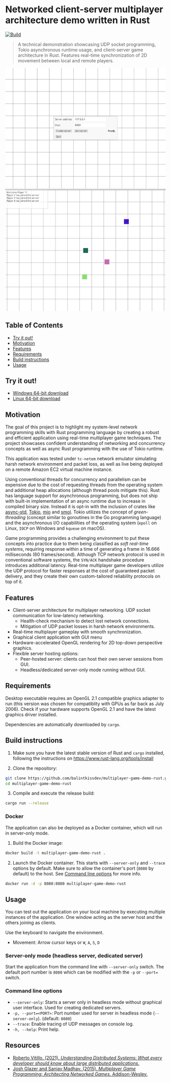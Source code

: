 # Networked client-server multiplayer architecture demo written in Rust

[![Build](https://github.com/balintkissdev/multiplayer-game-demo-rust/actions/workflows/ci.yml/badge.svg)](https://github.com/balintkissdev/multiplayer-game-demo-rust/actions/workflows/ci.yml)

> A technical demonstration showcasing UDP socket programming, Tokio
> asynchronous runtime usage, and client-server game architecture in Rust.
> Features real-time synchronization of 2D movement between local and remote
> players.

![Menu](doc/img/menu.png)
![Demo](doc/img/demo.png)

## Table of Contents

- [Try it out!](#try-it-out)
- [Motivation](#motivation)
- [Features](#features)
- [Requirements](#requirements)
- [Build instructions](#build-instructions)
- [Usage](#usage)

## Try it out!

- [Windows 64-bit download](https://github.com/balintkissdev/multiplayer-game-demo-rust/releases/download/0.1.1/multiplayer-game-demo-rust-0.1.1-win64.zip)
- [Linux 64-bit download](https://github.com/balintkissdev/multiplayer-game-demo-rust/releases/download/0.1.1/multiplayer-game-demo-rust-0.1.1-linux-x86_64.tar.gz)

## Motivation

The goal of this project is to highlight my system-level network
programming skills with Rust programming language by creating a robust and
efficient application using real-time multiplayer game techniques. The project
showcases confident understanding of networking and concurrency concepts as
well as async Rust programming with the use of Tokio runtime.

This application was tested under `tc-netem` network emulator simulating
harsh network environment and packet loss, as well as live being deployed on a
remote Amazon EC2 virtual machine instance.

Using conventional threads for concurrency and parallelism can be expensive due
to the cost of requesting threads from the operating system and additional heap
allocations (although thread pools mitigate this). Rust has language support
for asynchronous programming, but does not ship with built-in implementation of
an async runtime due to increase in compiled binary size. Instead it is opt-in
with the inclusion of crates like [async-std](https://async.rs/),
[Tokio](https://tokio.rs/), [mio](https://github.com/tokio-rs/mio) and
[smol](https://github.com/smol-rs/smol). Tokio utilizes the concept of
*green-threading* (concept similar to goroutines in the Go programming
language) and the asynchronous I/O capabilities of the operating system
(`epoll` on Linux, `IOCP` on Windows and `kqueue` on macOS).

Game programming provides a challenging environment to put these concepts into
practice due to them being classified as *soft real-time systems*, requiring
response within a time of generating a frame in 16.666 milliseconds (60
frames/second). Although TCP network protocol is used in conventional software
systems, the `SYN/ACK` handshake procedure introduces additional latency.
Real-time multiplayer game developers utilize the UDP protocol for faster
responses at the cost of guaranteed packet delivery, and they create their own
custom-tailored reliability protocols on top of it.

## Features

- Client-server architecture for multiplayer networking. UDP socket
  communication for low-latency networking.
  - Health-check mechanism to detect lost network connections.
  - Mitigation of UDP packet losses in harsh network environments.
- Real-time multiplayer gameplay with smooth synchronization.
- Graphical client application with GUI menu
- Hardware-accelerated OpenGL rendering for 2D top-down perspective graphics.
- Flexible server hosting options:
  - Peer-hosted server: clients can host their own server sessions from GUI.
  - Headless/dedicated server-only mode running without GUI.

## Requirements

Desktop executable requires an OpenGL 2.1 compatible graphics adapter to run
(this version was chosen for compatiblity with GPUs as far back as July 2006).
Check if your hardware supports OpenGL 2.1 and have the latest graphics driver
installed.

Dependencies are automatically downloaded by `cargo`.

## Build instructions

1. Make sure you have the latest stable version of Rust and `cargo` installed, following the instructions on
https://www.rust-lang.org/tools/install

2. Clone the repository:

  ```sh
  git clone https://github.com/balintkissdev/multiplayer-game-demo-rust.git
  cd multiplayer-game-demo-rust
  ```

3. Compile and execute the release build:

  ```sh
  cargo run --release
  ```

### Docker

The application can also be deployed as a Docker container, which will run in server-only mode.

1. Build the Docker image:

```sh
docker build -t multiplayer-game-demo-rust .
```

2. Launch the Docker container. This starts with `--server-only` and `--trace`
   options by default. Make sure to allow the container's port (`8080` by
   default) to the host. See [Command line options](#command-line-options) for
   more info.

```sh
docker run -d -p 8080:8080 multiplayer-game-demo-rust
```

## Usage

You can test out the application on your local machine by executing multiple
instances of the application. One window acting as the server host and the
others joining as clients.

Use the keyboard to navigate the environment.

- Movement: Arrow cursor keys or `W`, `A`, `S`, `D`

### Server-only mode (headless server, dedicated server)

Start the application from the command line with `--server-only` switch. The
default port number is `8080` which can be modified with the `-p` or `--port=`
switch.

### Command line options

- `--server-only`: Starts a server only in headless mode without graphical user interface. Used for creating dedicated servers.
- `-p, --port=<PORT>`: Port number used for server in headless mode (`--server-only`). (default: `8080`)
- `--trace`: Enable tracing of UDP messages on console log.
- `-h, --help`: Print help.

## Resources

- [Roberto Vitillo. (2021). *Understanding Distributed Systems: What every developer should know about large distributed applications*.](https://www.amazon.com/Understanding-Distributed-Systems-Second-applications-dp-1838430210/dp/1838430210)
- [Josh Glazer and Sanjay Madhav. (2015). *Multiplayer Game Programming: Architecting Networked Games*. Addison-Wesley.](https://www.amazon.com/Multiplayer-Game-Programming-Architecting-Networked-ebook/dp/B0189RXWJQ)

